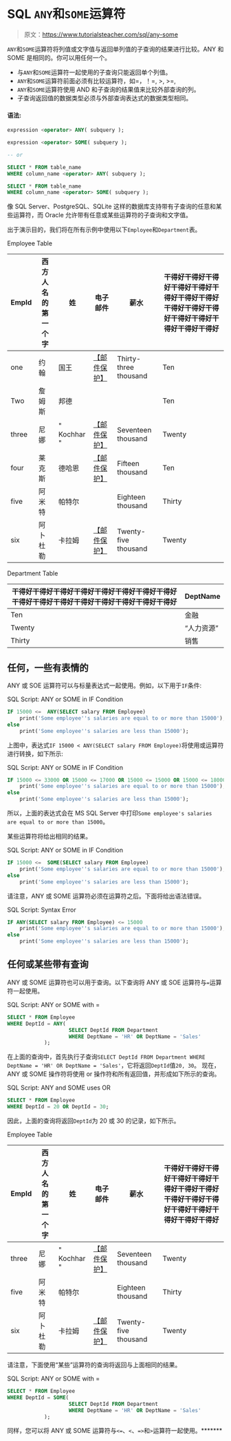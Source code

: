 # SQL `ANY`和`SOME`运算符

> 原文：<https://www.tutorialsteacher.com/sql/any-some>

`ANY`和`SOME`运算符将列值或文字值与返回单列值的子查询的结果进行比较。ANY 和 SOME 是相同的。你可以用任何一个。

*   与`ANY`和`SOME`运算符一起使用的子查询只能返回单个列值。
*   `ANY`和`SOME`运算符前面必须有比较运算符，如=，！=, >, >=,
*   `ANY`和`SOME`运算符使用 AND 和子查询的结果值来比较外部查询的列。
*   子查询返回值的数据类型必须与外部查询表达式的数据类型相同。

#### 语法:

```sql
expression <operator> ANY( subquery );

expression <operator> SOME( subquery );

-- or    

SELECT * FROM table_name
WHERE column_name <operator> ANY( subquery );

SELECT * FROM table_name
WHERE column_name <operator> SOME( subquery ); 
```

像 SQL Server、PostgreSQL、SQLite 这样的数据库支持带有子查询的任意和某些运算符，而 Oracle 允许带有任意或某些运算符的子查询和文字值。

出于演示目的，我们将在所有示例中使用以下`Employee`和`Department`表。

Employee Table

| EmpId | 西方人名的第一个字 | 姓 | 电子邮件 | 薪水 | 干得好干得好干得好干得好干得好干得好干得好干得好干得好干得好干得好干得好干得好干得好干得好干得好 |
| --- | --- | --- | --- | --- | --- |
| one | 约翰 | 国王 | [【邮件保护】](/cdn-cgi/l/email-protection) | Thirty-three thousand | Ten |
| Two | 詹姆斯 | 邦德 |  |  | Ten |
| three | 尼娜 | " Kochhar " | [【邮件保护】](/cdn-cgi/l/email-protection) | Seventeen thousand | Twenty |
| four | 莱克斯 | 德哈恩 | [【邮件保护】](/cdn-cgi/l/email-protection) | Fifteen thousand | Ten |
| five | 阿米特 | 帕特尔 |  | Eighteen thousand | Thirty |
| six | 阿卜杜勒 | 卡拉姆 | [【邮件保护】](/cdn-cgi/l/email-protection) | Twenty-five thousand | Twenty |

Department Table

| 干得好干得好干得好干得好干得好干得好干得好干得好干得好干得好干得好干得好干得好干得好干得好干得好 | DeptName |
| --- | --- |
| Ten | 金融 |
| Twenty | “人力资源” |
| Thirty | 销售 |

## 任何，一些有表情的

ANY 或 SOE 运算符可以与标量表达式一起使用。例如，以下用于`IF`条件:

SQL Script: ANY or SOME in IF Condition 

```sql
IF 15000 <=  ANY(SELECT salary FROM Employee)
	print('Some employee''s salaries are equal to or more than 15000');
else
	print('Some employee''s salaries are less than 15000'); 
```

上图中，表达式`IF 15000 < ANY(SELECT salary FROM Employee)`将使用或运算符进行转换，如下所示:

SQL Script: ANY or SOME in IF Condition 

```sql
IF 15000 <= 33000 OR 15000 <= 17000 OR 15000 <= 15000 OR 15000 <= 18000 OR 15000 <= 25000
	print('Some employee''s salaries are equal to or more than 15000');
else
	print('Some employee''s salaries are less than 15000'); 
```

所以，上面的表达式会在 MS SQL Server 中打印`Some employee's salaries are equal to or more than 15000`。

某些运算符将给出相同的结果。

SQL Script: ANY or SOME in IF Condition 

```sql
IF 15000 <=  SOME(SELECT salary FROM Employee)
	print('Some employee''s salaries are equal to or more than 15000');
else
	print('Some employee''s salaries are less than 15000'); 
```

请注意，ANY 或 SOME 运算符必须在运算符之后。下面将给出语法错误。

SQL Script: Syntax Error 

```sql
IF ANY(SELECT salary FROM Employee) <= 15000 
	print('Some employee''s salaries are equal to or more than 15000');
else
	print('Some employee''s salaries are less than 15000'); 
```

## 任何或某些带有查询

ANY 或 SOME 运算符也可以用于查询。以下查询将 ANY 或 SOE 运算符与`=`运算符一起使用。

SQL Script: ANY or SOME with = 

```sql
SELECT * FROM Employee 
WHERE DeptId = ANY(
                    SELECT DeptId FROM Department
                    WHERE DeptName = 'HR' OR DeptName = 'Sales'
            ); 
```

在上面的查询中，首先执行子查询`SELECT DeptId FROM Department WHERE DeptName = 'HR' OR DeptName = 'Sales'`，它将返回`DeptId`值`20, 30`。 现在，ANY 或 SOME 操作符将使用 or 操作符和所有返回值，并形成如下所示的查询。

SQL Script: ANY and SOME uses OR 

```sql
SELECT * FROM Employee 
WHERE DeptId = 20 OR DeptId = 30; 
```

因此，上面的查询将返回`DeptId`为 20 或 30 的记录，如下所示。

Employee Table

| EmpId | 西方人名的第一个字 | 姓 | 电子邮件 | 薪水 | 干得好干得好干得好干得好干得好干得好干得好干得好干得好干得好干得好干得好干得好干得好干得好干得好 |
| --- | --- | --- | --- | --- | --- |
| three | 尼娜 | " Kochhar " | [【邮件保护】](/cdn-cgi/l/email-protection) | Seventeen thousand | Twenty |
| five | 阿米特 | 帕特尔 |  | Eighteen thousand | Thirty |
| six | 阿卜杜勒 | 卡拉姆 | [【邮件保护】](/cdn-cgi/l/email-protection) | Twenty-five thousand | Twenty |

请注意，下面使用“某些”运算符的查询将返回与上面相同的结果。

SQL Script: ANY or SOME with = 

```sql
SELECT * FROM Employee 
WHERE DeptId = SOME(
                    SELECT DeptId FROM Department
                    WHERE DeptName = 'HR' OR DeptName = 'Sales'
            ); 
```

同样，您可以将 ANY 或 SOME 运算符与`<=`、`<`、`=>`和`>`运算符一起使用。*******